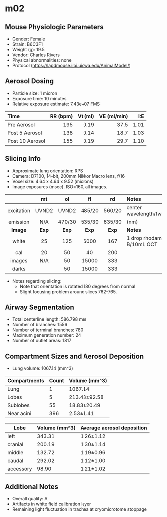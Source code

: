 # m02

## Mouse Physiologic Parameters

  * Gender: Female
  * Strain: B6C3F1
  * Weight (g): 19.5
  * Vendor: Charles Rivers
  * Physical abnormalities: none
  * Protocol (https://lapdmouse.iibi.uiowa.edu/AnimalModel/)

## Aerosol Dosing

  * Particle size: 1 micron
  * Exposure time: 10 minutes
  * Relative exposure estimate: 7.43e+07 FMS

  | Time              | RR (bpm) | Vt (ml) | VE (ml/min) | I:E  |
  |:------------------|---------:|--------:|------------:|-----:|
  |Pre Aerosol        | 195      | 0.19    | 37.5        | 1.01 |
  |Post 5 Aerosol     | 138      | 0.14    | 18.7        | 1.03 |
  |Post 10 Aerosol    | 155      | 0.19    | 29.7        | 1.10 |

## Slicing Info

  * Approximate lung orientation: RPS
  * Camera: D7100, 14-bit, 200mm Nikkor Macro lens, f/16
  * Voxel size: 4.64 x 4.64 x 9.52 (microns)
  * Image exposures (msec). ISO=160, all images.

  |          |   mt      |   ol    |   fl    |   rd    |       Notes           |
  |:--------:|:---------:|:-------:|:-------:|:-------:|:----------------------|
  |excitation| UVND2     | UVND2   | 485/20  | 560/20  |center wavelength/fwhm |
  |emission  | N/A       | 470/30  | 535/30  | 635/30  |      (nm)             |
  |**Image** |**Exp**    |**Exp**  |**Exp**  |**Exp**  |    **Notes**          |
  |white     |   25      |  125    |  6000   |  167    | 1 drop rhodamine B/10mL OCT |
  |cal       |   20      |   50    |    40   |  200    |                       |
  |images    |   N/A     |   50    | 15000   |  333    |                       |
  |darks     |           |   50    | 15000   |  333    |                       |

  * Notes regarding slicing:
    * Note that orientation is rotated 180 degrees from normal
    * Slight focusing problem around slices 762-765.
    
## Airway Segmentation

  * Total centerline length: 586.798 mm
  * Number of branches: 1556
  * Number of terminal branches: 780
  * Maximum generation number: 24
  * Number of outlet areas: 1817

## Compartment Sizes and Aerosol Deposition

  * Lung volume: 1067.14 (mm^3)

Compartments | Count | Volume (mm^3)
------------ | ----- | -------------
Lung         | 1 | 1067.14
Lobes        | 5 | 213.43±92.58
Sublobes     | 55 | 18.83±20.49
Near acini   | 396 | 2.53±1.41

Lobe      | Volume (mm^3) | Average aerosol deposition
--------- | ------------- | ----------------------
left | 343.31 | 1.26±1.12
cranial | 200.19 | 1.30±1.14
middle | 132.72 | 1.19±0.96
caudal | 292.02 | 1.12±1.00
accessory | 98.90 | 1.21±1.02

## Additional Notes

  * Overall quality: A
  * Artifacts in white field calibration layer
  * Remaining light fluctuation in trachea at cryomicrotome stoppage

